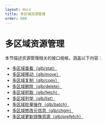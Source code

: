 ```yaml
---
layout: docs
title: 多区域资源管理
order: 600
---
```


<a id="rs-global"></a>
# 多区域资源管理

本节描述资源管理相关的接口规格，涵盖以下内容：  

* [多区域查看（glb/stat）][statHref]
* [多区域移动（glb/move）][moveHref]
* [多区域复制（glb/copy）][copyHref]
* [多区域删除（glb/delete）][deleteHref]
* [多区域抓取（glb/fetch）][fetchHref]
* [多区域列举（glb/list）][listHref]
* [多区域批量操作（glb/batch）][batchHref]
* [多区域修改元信息（glb/chgm）][chgmHref]
* [多区域更新镜像资源（glb/prefetch）][prefetchHref]

[statHref]:     stat.html   "多区域查看资源信息"
[copyHref]:     copy.html   "多区域复制资源"
[moveHref]:     move.html   "多区域移动资源"
[deleteHref]:   delete.html "多区域删除资源"
[batchHref]:    batch.html  "多区域批量操作"

[fetchHref]:   fetch.html  "多区域抓取资源"
[listHref]:     list.html   "多区域列举资源"
[prefetchHref]: prefetch.html  "多区域更新镜像资源"
[chgmHref]:     chgm.html   "多区域修改元信息"
